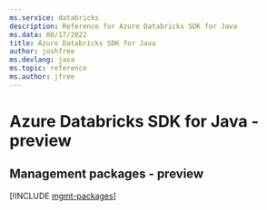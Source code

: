 ```yaml
---
ms.service: databricks
description: Reference for Azure Databricks SDK for Java
ms.data: 08/17/2022
title: Azure Databricks SDK for Java
author: joshfree
ms.devlang: java
ms.topic: reference
ms.author: jfree
---
```

# Azure Databricks SDK for Java - preview

## Management packages - preview
[!INCLUDE [mgmt-packages](databricks-mgmt-index.md)]